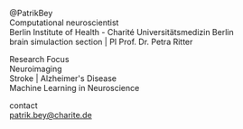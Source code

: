 @PatrikBey \
Computational neuroscientist \
Berlin Institute of Health - Charité Universitätsmedizin Berlin \
brain simulaction section | PI Prof. Dr. Petra Ritter 

Research Focus \
Neuroimaging \
Stroke | Alzheimer's Disease \
Machine Learning in Neuroscience 

contact \
patrik.bey@charite.de

<!---
PatrikBey/PatrikBey is a ✨ special ✨ repository because its `README.md` (this file) appears on your GitHub profile.
You can click the Preview link to take a look at your changes.
--->
